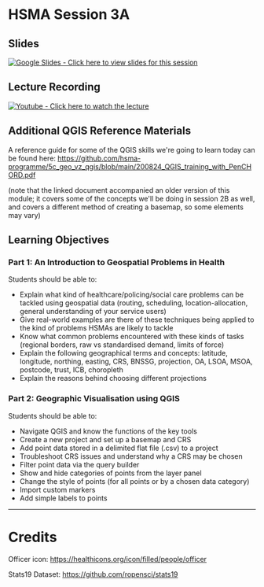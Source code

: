 # HSMA Session 3A

## Slides

<a href="https://docs.google.com/presentation/d/1wlSArF-bGbrpJKYnOZ5ta0JN4pCC8gq1blZftgetvkA/edit?usp=sharing"><img src="https://img.shields.io/static/v1?label=Google+Slides&message=Click+here+to+view+the+slides+for+this+session&color=%23FBBC04&style=for-the-badge&logo=googleslides&logoColor=%23FBBC04" alt="Google Slides - Click here to view slides for this session"></a>

## Lecture Recording

<a href="https://www.youtube.com/watch?v=t-5KKMr3El4"><img src="https://img.shields.io/static/v1?label=Youtube&message=Click+here+to+watch+the+lecture&color=%23282828&style=for-the-badge&logo=youtube&logoColor=%23FF0000" alt="Youtube - Click here to watch the lecture"></a>

## Additional QGIS Reference Materials

A reference guide for some of the QGIS skills we're going to learn today can be found here: https://github.com/hsma-programme/5c_geo_vz_qgis/blob/main/200824_QGIS_training_with_PenCHORD.pdf

(note that the linked document accompanied an older version of this module; it covers some of the concepts we'll be doing in session 2B as well, and covers a different method of creating a basemap, so some elements may vary)

## Learning Objectives

### Part 1: An Introduction to Geospatial Problems in Health

Students should be able to:

- Explain what kind of healthcare/policing/social care problems can be tackled using geospatial data (routing, scheduling, location-allocation, general understanding of your service users)
- Give real-world examples are there of these techniques being applied to the kind of problems HSMAs are likely to tackle
- Know what common problems encountered with these kinds of tasks (regional borders, raw vs standardised demand, limits of force)
- Explain the following geographical terms and concepts: latitude, longitude, northing, easting, CRS, BNSSG, projection, OA, LSOA, MSOA, postcode, trust, ICB, choropleth
- Explain the reasons behind choosing different projections

### Part 2: Geographic Visualisation using QGIS

Students should be able to:

- Navigate QGIS and know the functions of the key tools
- Create a new project and set up a basemap and CRS
- Add point data stored in a delimited flat file (.csv) to a project
- Troubleshoot CRS issues and understand why a CRS may be chosen
- Filter point data via the query builder
- Show and hide categories of points from the layer panel
- Change the style of points (for all points or by a chosen data category)
- Import custom markers
- Add simple labels to points


---
# Credits

Officer icon: https://healthicons.org/icon/filled/people/officer

Stats19 Dataset: https://github.com/ropensci/stats19
